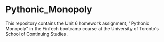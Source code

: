 # Pythonic_Monopoly
This repository contains the Unit 6 homework assignment, "Pythonic Monopoly"  in the FinTech bootcamp course at the University of Toronto's School of Continuing Studies.
